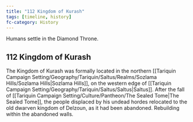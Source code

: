 ```yaml
---
title: "112 Kingdom of Kurash"
tags: [timeline, history]
fc-category: History
---
```

<span class='ob-timelines'
	data-date='112-00-00-00'
	data-title='Kingdom of Kurash'
	data-class='orange'>Humans settle in the Diamond Throne.</span>
## 112 Kingdom of Kurash
The Kingdom of Kurash was formally located in the northern [[Tariquin Campaign Setting/Geography/Tariquin/Saltus/Realms/Sozlama Hills/Sozlama Hills|Sozlama Hills]], on the western edge of [[Tariquin Campaign Setting/Geography/Tariquin/Saltus/Saltus|Saltus]]. After the fall of [[Tariquin Campaign Setting/Culture/Pantheon/The Sealed Tome|The Sealed Tome]], the people displaced by his undead hordes relocated to the old dwarven kingdom of Delzoun, as it had been abandoned. Rebuilding within the abandoned walls.

